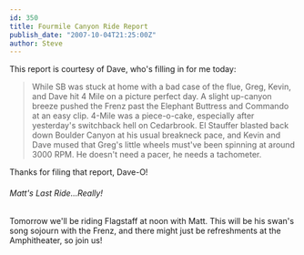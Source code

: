```yaml
---
id: 350
title: Fourmile Canyon Ride Report
publish_date: "2007-10-04T21:25:00Z"
author: Steve
---
```

This report is courtesy of Dave, who's filling in for me today:

> While SB was stuck at home with a bad case of the flue, Greg, Kevin, and Dave hit 4 Mile on a picture perfect day. A slight up-canyon breeze pushed the Frenz past the Elephant Buttress and Commando at an easy clip. 4-Mile was a piece-o-cake, especially after yesterday's switchback hell on Cedarbrook. El Stauffer blasted back down Boulder Canyon at his usual breakneck pace, and Kevin and Dave mused that Greg's little wheels must've been spinning at around 3000 RPM. He doesn't need a pacer, he needs a tachometer.

Thanks for filing that report, Dave-O!

###### Matt's Last Ride...Really!

Tomorrow we'll be riding Flagstaff at noon with Matt. This will be his swan's song sojourn with the Frenz, and there might just be refreshments at the Amphitheater, so join us!
